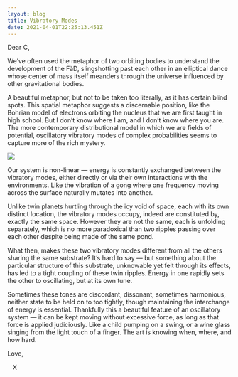 ```yaml
---
layout: blog
title: Vibratory Modes
date: 2021-04-01T22:25:13.451Z
---
```

Dear C,



We’ve often used the metaphor of two orbiting bodies to understand the development of the FàD, slingshotting past each other in an elliptical dance whose center of mass itself meanders through the universe influenced by other gravitational bodies.



A beautiful metaphor, but not to be taken too literally, as it has certain blind spots. This spatial metaphor suggests a discernable position, like the Bohrian model of electrons orbiting the nucleus that we are first taught in high school. But I don’t know where I am, and I don’t know where you are. The more contemporary distributional model in which we are fields of potential, oscillatory vibratory modes of complex probabilities seems to capture more of the rich mystery.

![](/images/outputsidesmall.gif)

Our system is non-linear — energy is constantly exchanged between the vibratory modes, either directly or via their own interactions with the environments. Like the vibration of a gong where one frequency moving across the surface naturally mutates into another.



Unlike twin planets hurtling through the icy void of space, each with its own distinct location, the vibratory modes occupy, indeed are constituted by, exactly the same space. However they are not the same, each is unfolding separately, which is no more paradoxical than two ripples passing over each other despite being made of the same pond.



What then, makes these two vibratory modes different from all the others sharing the same substrate? It’s hard to say — but something about the particular structure of this substrate, unknowable yet felt through its effects, has led to a tight coupling of these twin ripples. Energy in one rapidly sets the other to oscillating, but at its own tune.



Sometimes these tones are discordant, dissonant, sometimes harmonious, neither state to be held on to too tightly, though maintaining the interchange of energy is essential. Thankfully this a beautiful feature of an oscillatory system — it can be kept moving without excessive force, as long as that force is applied judiciously. Like a child pumping on a swing, or a wine glass singing from the light touch of a finger. The art is knowing when, where, and how hard.



Love,

   X